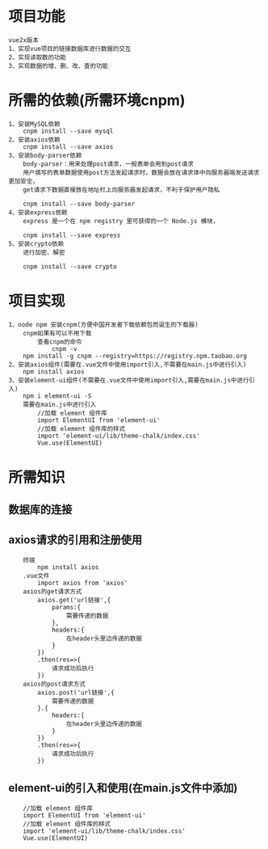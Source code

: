 # 项目功能
    vue2x版本
    1、实现vue项目的链接数据库进行数据的交互
    2、实现读取数的功能
    3、实现数据的增、删、改、查的功能
# 所需的依赖(所需环境cnpm)
    1、安装MySQL依赖
        cnpm install --save mysql
    2、安装axios依赖
        cnpm install --save axios
    3、安装body-parser依赖
        body-parser：用来处理post请求，一般表单会用到post请求
        用户填写的表单数据使用post方法发起请求时，数据会放在请求体中向服务器端发送请求更加安全，
        get请求下数据直接放在地址栏上向服务器发起请求，不利于保护用户隐私

        cnpm install --save body-parser
    4、安装express依赖
        express 是一个在 npm registry 里可获得的一个 Node.js 模块，

        cnpm install --save express
    5、安装crypto依赖
        进行加密、解密
        
        cnpm install --save crypto
        
    
# 项目实现
    1、node npm 安装cnpm(方便中国开发者下载依赖包而诞生的下载器)
        cnpm如果有可以不用下载
            查看cnpm的命令
                cnpm -v
        npm install -g cnpm --registry=https://registry.npm.taobao.org
    2、安装axios组件(需要在.vue文件中使用import引入,不需要在main.js中进行引入)
        npm install axios
    3、安装element-ui组件(不需要在.vue文件中使用import引入,需要在main.js中进行引入)
        npm i element-ui -S
        需要在main.js中进行引入
            //加载 element 组件库
            import ElementUI from 'element-ui'
            //加载 element 组件库的样式
            import 'element-ui/lib/theme-chalk/index.css'
            Vue.use(ElementUI)
    


# 所需知识
## 数据库的连接
## axios请求的引用和注册使用
        终端
            npm install axios
        .vue文件
            import axios from 'axios'
        axios的get请求方式
            axios.get('url链接',{
                params:{
                    需要传递的数据
                },
                headers:{
                    在header头里边传递的数据
                }
            })
            .then(res=>{
                请求成功后执行
            })
        axios的post请求方式
            axios.post('url链接',{
                需要传递的数据
            }.{
                headers:{
                    在header头里边传递的数据
                }
            })
            .then(res=>{
                请求成功后执行
            })


## element-ui的引入和使用(在main.js文件中添加)
        //加载 element 组件库
        import ElementUI from 'element-ui'
        //加载 element 组件库的样式
        import 'element-ui/lib/theme-chalk/index.css'
        Vue.use(ElementUI)
